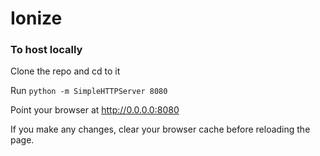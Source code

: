 # Ionize

### To host locally
Clone the repo and cd to it

Run `python -m SimpleHTTPServer 8080`

Point your browser at http://0.0.0.0:8080

If you make any changes, clear your browser cache before reloading the page.
